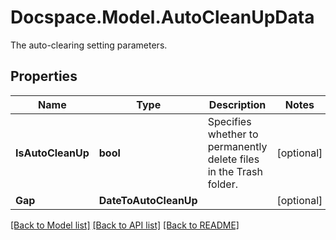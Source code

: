 # Docspace.Model.AutoCleanUpData
The auto-clearing setting parameters.

## Properties

Name | Type | Description | Notes
------------ | ------------- | ------------- | -------------
**IsAutoCleanUp** | **bool** | Specifies whether to permanently delete files in the Trash folder. | [optional] 
**Gap** | **DateToAutoCleanUp** |  | [optional] 

[[Back to Model list]](../README.md#documentation-for-models) [[Back to API list]](../README.md#documentation-for-api-endpoints) [[Back to README]](../README.md)

